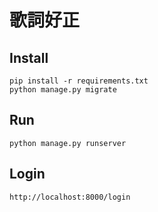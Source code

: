 # 歌詞好正

## Install
```
pip install -r requirements.txt
python manage.py migrate
```

## Run
```
python manage.py runserver
```

## Login
```
http://localhost:8000/login
```
